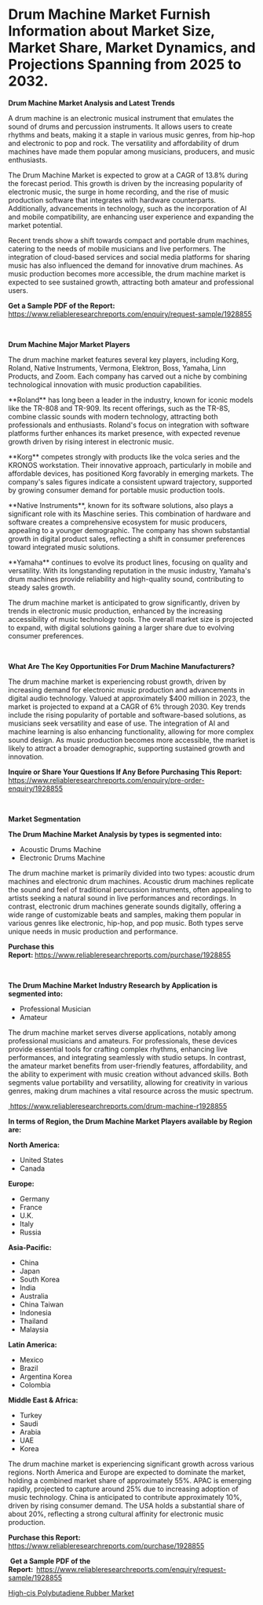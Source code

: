 <p><h1>Drum Machine Market Furnish Information about Market Size, Market Share, Market Dynamics, and Projections Spanning from 2025 to 2032.</h1></p><p><strong>Drum Machine Market Analysis and Latest Trends</strong></p>
<p><p>A drum machine is an electronic musical instrument that emulates the sound of drums and percussion instruments. It allows users to create rhythms and beats, making it a staple in various music genres, from hip-hop and electronic to pop and rock. The versatility and affordability of drum machines have made them popular among musicians, producers, and music enthusiasts.</p><p>The Drum Machine Market is expected to grow at a CAGR of 13.8% during the forecast period. This growth is driven by the increasing popularity of electronic music, the surge in home recording, and the rise of music production software that integrates with hardware counterparts. Additionally, advancements in technology, such as the incorporation of AI and mobile compatibility, are enhancing user experience and expanding the market potential.</p><p>Recent trends show a shift towards compact and portable drum machines, catering to the needs of mobile musicians and live performers. The integration of cloud-based services and social media platforms for sharing music has also influenced the demand for innovative drum machines. As music production becomes more accessible, the drum machine market is expected to see sustained growth, attracting both amateur and professional users.</p></p>
<p><strong>Get a Sample PDF of the Report:&nbsp;</strong> <a href="https://www.reliableresearchreports.com/enquiry/request-sample/1928855?utm_campaign=2002&utm_medium=2&utm_source=Github&utm_content=ia&utm_term=16012025&utm_id=drum-machine">https://www.reliableresearchreports.com/enquiry/request-sample/1928855</a></p>
<p>&nbsp;</p>
<p><strong>Drum Machine Major Market Players</strong></p>
<p><p>The drum machine market features several key players, including Korg, Roland, Native Instruments, Vermona, Elektron, Boss, Yamaha, Linn Products, and Zoom. Each company has carved out a niche by combining technological innovation with music production capabilities.</p><p>**Roland** has long been a leader in the industry, known for iconic models like the TR-808 and TR-909. Its recent offerings, such as the TR-8S, combine classic sounds with modern technology, attracting both professionals and enthusiasts. Roland's focus on integration with software platforms further enhances its market presence, with expected revenue growth driven by rising interest in electronic music.</p><p>**Korg** competes strongly with products like the volca series and the KRONOS workstation. Their innovative approach, particularly in mobile and affordable devices, has positioned Korg favorably in emerging markets. The company's sales figures indicate a consistent upward trajectory, supported by growing consumer demand for portable music production tools.</p><p>**Native Instruments**, known for its software solutions, also plays a significant role with its Maschine series. This combination of hardware and software creates a comprehensive ecosystem for music producers, appealing to a younger demographic. The company has shown substantial growth in digital product sales, reflecting a shift in consumer preferences toward integrated music solutions.</p><p>**Yamaha** continues to evolve its product lines, focusing on quality and versatility. With its longstanding reputation in the music industry, Yamaha's drum machines provide reliability and high-quality sound, contributing to steady sales growth.</p><p>The drum machine market is anticipated to grow significantly, driven by trends in electronic music production, enhanced by the increasing accessibility of music technology tools. The overall market size is projected to expand, with digital solutions gaining a larger share due to evolving consumer preferences.</p></p>
<p>&nbsp;</p>
<p><strong>What Are The Key Opportunities For Drum Machine Manufacturers?</strong></p>
<p><p>The drum machine market is experiencing robust growth, driven by increasing demand for electronic music production and advancements in digital audio technology. Valued at approximately $400 million in 2023, the market is projected to expand at a CAGR of 6% through 2030. Key trends include the rising popularity of portable and software-based solutions, as musicians seek versatility and ease of use. The integration of AI and machine learning is also enhancing functionality, allowing for more complex sound design. As music production becomes more accessible, the market is likely to attract a broader demographic, supporting sustained growth and innovation.</p></p>
<p><strong>Inquire or Share Your Questions If Any Before Purchasing This Report:</strong> <a href="https://www.reliableresearchreports.com/enquiry/pre-order-enquiry/1928855?utm_campaign=2002&utm_medium=2&utm_source=Github&utm_content=ia&utm_term=16012025&utm_id=drum-machine">https://www.reliableresearchreports.com/enquiry/pre-order-enquiry/1928855</a></p>
<p>&nbsp;</p>
<p><strong>Market Segmentation</strong></p>
<p><strong>The Drum Machine Market Analysis by types is segmented into:</strong></p>
<p><ul><li>Acoustic Drums Machine</li><li>Electronic Drums Machine</li></ul></p>
<p><p>The drum machine market is primarily divided into two types: acoustic drum machines and electronic drum machines. Acoustic drum machines replicate the sound and feel of traditional percussion instruments, often appealing to artists seeking a natural sound in live performances and recordings. In contrast, electronic drum machines generate sounds digitally, offering a wide range of customizable beats and samples, making them popular in various genres like electronic, hip-hop, and pop music. Both types serve unique needs in music production and performance.</p></p>
<p><strong>Purchase this Report:&nbsp;</strong><a href="https://www.reliableresearchreports.com/purchase/1928855?utm_campaign=2002&utm_medium=2&utm_source=Github&utm_content=ia&utm_term=16012025&utm_id=drum-machine">https://www.reliableresearchreports.com/purchase/1928855</a></p>
<p>&nbsp;</p>
<p><strong>The Drum Machine Market Industry Research by Application is segmented into:</strong></p>
<p><ul><li>Professional Musician</li><li>Amateur</li></ul></p>
<p><p>The drum machine market serves diverse applications, notably among professional musicians and amateurs. For professionals, these devices provide essential tools for crafting complex rhythms, enhancing live performances, and integrating seamlessly with studio setups. In contrast, the amateur market benefits from user-friendly features, affordability, and the ability to experiment with music creation without advanced skills. Both segments value portability and versatility, allowing for creativity in various genres, making drum machines a vital resource across the music spectrum.</p></p>
<p><a href="https://www.reliableresearchreports.com/drum-machine-r1928855?utm_campaign=2002&utm_medium=2&utm_source=Github&utm_content=ia&utm_term=16012025&utm_id=drum-machine">&nbsp;https://www.reliableresearchreports.com/drum-machine-r1928855</a></p>
<p><strong>In terms of Region, the Drum Machine Market Players available by Region are:</strong></p>
<p>
    <p> <strong> North America: </strong>
        <ul>
            <li>United States</li>
            <li>Canada</li>
        </ul>
        </p> 
    <p> <strong> Europe: </strong>
        <ul>
            <li>Germany</li>
            <li>France</li>
            <li>U.K.</li>
            <li>Italy</li>
            <li>Russia</li>
        </ul>
        </p> 
    <p> <strong> Asia-Pacific: </strong>
        <ul>
            <li>China</li>
            <li>Japan</li>
            <li>South Korea</li>
            <li>India</li>
            <li>Australia</li>
            <li>China Taiwan</li>
            <li>Indonesia</li>
            <li>Thailand</li>
            <li>Malaysia</li>
        </ul>
        </p> 
    <p> <strong> Latin America: </strong>
        <ul>
            <li>Mexico</li>
            <li>Brazil</li>
            <li>Argentina Korea</li>
            <li>Colombia</li>
        </ul>
        </p> 
    <p> <strong> Middle East & Africa: </strong>
        <ul>
            <li>Turkey</li>
            <li>Saudi</li>
            <li>Arabia</li>
            <li>UAE</li>
            <li>Korea</li>
        </ul>
    </p>
    </p>
<p><p>The drum machine market is experiencing significant growth across various regions. North America and Europe are expected to dominate the market, holding a combined market share of approximately 55%. APAC is emerging rapidly, projected to capture around 25% due to increasing adoption of music technology. China is anticipated to contribute approximately 10%, driven by rising consumer demand. The USA holds a substantial share of about 20%, reflecting a strong cultural affinity for electronic music production.</p></p>
<p><strong>Purchase this Report: </strong><a href="https://www.reliableresearchreports.com/purchase/1928855?utm_campaign=2002&utm_medium=2&utm_source=Github&utm_content=ia&utm_term=16012025&utm_id=drum-machine">https://www.reliableresearchreports.com/purchase/1928855</a></p>
<p>&nbsp;<strong>Get a Sample PDF of the Report:&nbsp;&nbsp;</strong><a href="https://www.reliableresearchreports.com/enquiry/request-sample/1928855?utm_campaign=2002&utm_medium=2&utm_source=Github&utm_content=ia&utm_term=16012025&utm_id=drum-machine">https://www.reliableresearchreports.com/enquiry/request-sample/1928855</a></p>
<p><strong></strong></p>
<p><p><a href="https://github.com/gdfhhhj/Market-Research-Report-List-7/blob/main/high-cis-polybutadiene-rubber-market.md?utm_campaign=2002&utm_medium=2&utm_source=Github&utm_content=ia&utm_term=16012025&utm_id=drum-machine">High-cis Polybutadiene Rubber Market</a></p></p>